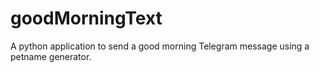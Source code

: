 # goodMorningText
A python application to send a good morning Telegram message using a petname generator.
